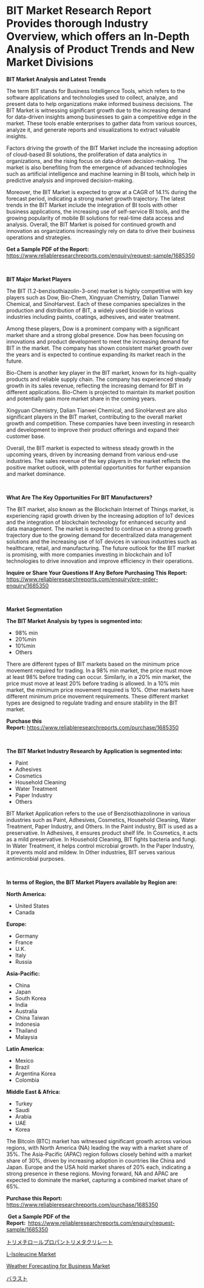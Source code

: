 <p><h1>BIT Market Research Report Provides thorough Industry Overview, which offers an In-Depth Analysis of Product Trends and New Market Divisions</h1></p><p><strong>BIT Market Analysis and Latest Trends</strong></p>
<p><p>The term BIT stands for Business Intelligence Tools, which refers to the software applications and technologies used to collect, analyze, and present data to help organizations make informed business decisions. The BIT Market is witnessing significant growth due to the increasing demand for data-driven insights among businesses to gain a competitive edge in the market. These tools enable enterprises to gather data from various sources, analyze it, and generate reports and visualizations to extract valuable insights.</p><p>Factors driving the growth of the BIT Market include the increasing adoption of cloud-based BI solutions, the proliferation of data analytics in organizations, and the rising focus on data-driven decision-making. The market is also benefiting from the emergence of advanced technologies such as artificial intelligence and machine learning in BI tools, which help in predictive analysis and improved decision-making.</p><p>Moreover, the BIT Market is expected to grow at a CAGR of 14.1% during the forecast period, indicating a strong market growth trajectory. The latest trends in the BIT Market include the integration of BI tools with other business applications, the increasing use of self-service BI tools, and the growing popularity of mobile BI solutions for real-time data access and analysis. Overall, the BIT Market is poised for continued growth and innovation as organizations increasingly rely on data to drive their business operations and strategies.</p></p>
<p><strong>Get a Sample PDF of the Report:&nbsp;</strong> <a href="https://www.reliableresearchreports.com/enquiry/request-sample/1685350">https://www.reliableresearchreports.com/enquiry/request-sample/1685350</a></p>
<p>&nbsp;</p>
<p><strong>BIT Major Market Players</strong></p>
<p><p>The BIT (1.2-benzisothiazolin-3-one) market is highly competitive with key players such as Dow, Bio-Chem, Xingyuan Chemistry, Dalian Tianwei Chemical, and SinoHarvest. Each of these companies specializes in the production and distribution of BIT, a widely used biocide in various industries including paints, coatings, adhesives, and water treatment.</p><p>Among these players, Dow is a prominent company with a significant market share and a strong global presence. Dow has been focusing on innovations and product development to meet the increasing demand for BIT in the market. The company has shown consistent market growth over the years and is expected to continue expanding its market reach in the future.</p><p>Bio-Chem is another key player in the BIT market, known for its high-quality products and reliable supply chain. The company has experienced steady growth in its sales revenue, reflecting the increasing demand for BIT in different applications. Bio-Chem is projected to maintain its market position and potentially gain more market share in the coming years.</p><p>Xingyuan Chemistry, Dalian Tianwei Chemical, and SinoHarvest are also significant players in the BIT market, contributing to the overall market growth and competition. These companies have been investing in research and development to improve their product offerings and expand their customer base.</p><p>Overall, the BIT market is expected to witness steady growth in the upcoming years, driven by increasing demand from various end-use industries. The sales revenue of the key players in the market reflects the positive market outlook, with potential opportunities for further expansion and market dominance.</p></p>
<p>&nbsp;</p>
<p><strong>What Are The Key Opportunities For BIT Manufacturers?</strong></p>
<p><p>The BIT market, also known as the Blockchain Internet of Things market, is experiencing rapid growth driven by the increasing adoption of IoT devices and the integration of blockchain technology for enhanced security and data management. The market is expected to continue on a strong growth trajectory due to the growing demand for decentralized data management solutions and the increasing use of IoT devices in various industries such as healthcare, retail, and manufacturing. The future outlook for the BIT market is promising, with more companies investing in blockchain and IoT technologies to drive innovation and improve efficiency in their operations.</p></p>
<p><strong>Inquire or Share Your Questions If Any Before Purchasing This Report:</strong> <a href="https://www.reliableresearchreports.com/enquiry/pre-order-enquiry/1685350">https://www.reliableresearchreports.com/enquiry/pre-order-enquiry/1685350</a></p>
<p>&nbsp;</p>
<p><strong>Market Segmentation</strong></p>
<p><strong>The BIT Market Analysis by types is segmented into:</strong></p>
<p><ul><li>98% min</li><li>20%min</li><li>10%min</li><li>Others</li></ul></p>
<p><p>There are different types of BIT markets based on the minimum price movement required for trading. In a 98% min market, the price must move at least 98% before trading can occur. Similarly, in a 20% min market, the price must move at least 20% before trading is allowed. In a 10% min market, the minimum price movement required is 10%. Other markets have different minimum price movement requirements. These different market types are designed to regulate trading and ensure stability in the BIT market.</p></p>
<p><strong>Purchase this Report:&nbsp;</strong><a href="https://www.reliableresearchreports.com/purchase/1685350">https://www.reliableresearchreports.com/purchase/1685350</a></p>
<p>&nbsp;</p>
<p><strong>The BIT Market Industry Research by Application is segmented into:</strong></p>
<p><ul><li>Paint</li><li>Adhesives</li><li>Cosmetics</li><li>Household Cleaning</li><li>Water Treatment</li><li>Paper Industry</li><li>Others</li></ul></p>
<p><p>BIT Market Application refers to the use of Benzisothiazolinone in various industries such as Paint, Adhesives, Cosmetics, Household Cleaning, Water Treatment, Paper Industry, and Others. In the Paint industry, BIT is used as a preservative. In Adhesives, it ensures product shelf life. In Cosmetics, it acts as a mild preservative. In Household Cleaning, BIT fights bacteria and fungi. In Water Treatment, it helps control microbial growth. In the Paper Industry, it prevents mold and mildew. In Other industries, BIT serves various antimicrobial purposes.</p></p>
<p>&nbsp;</p>
<p><strong>In terms of Region, the BIT Market Players available by Region are:</strong></p>
<p>
    <p> <strong> North America: </strong>
        <ul>
            <li>United States</li>
            <li>Canada</li>
        </ul>
        </p> 
    <p> <strong> Europe: </strong>
        <ul>
            <li>Germany</li>
            <li>France</li>
            <li>U.K.</li>
            <li>Italy</li>
            <li>Russia</li>
        </ul>
        </p> 
    <p> <strong> Asia-Pacific: </strong>
        <ul>
            <li>China</li>
            <li>Japan</li>
            <li>South Korea</li>
            <li>India</li>
            <li>Australia</li>
            <li>China Taiwan</li>
            <li>Indonesia</li>
            <li>Thailand</li>
            <li>Malaysia</li>
        </ul>
        </p> 
    <p> <strong> Latin America: </strong>
        <ul>
            <li>Mexico</li>
            <li>Brazil</li>
            <li>Argentina Korea</li>
            <li>Colombia</li>
        </ul>
        </p> 
    <p> <strong> Middle East & Africa: </strong>
        <ul>
            <li>Turkey</li>
            <li>Saudi</li>
            <li>Arabia</li>
            <li>UAE</li>
            <li>Korea</li>
        </ul>
    </p>
    </p>
<p><p>The Bitcoin (BTC) market has witnessed significant growth across various regions, with North America (NA) leading the way with a market share of 35%. The Asia-Pacific (APAC) region follows closely behind with a market share of 30%, driven by increasing adoption in countries like China and Japan. Europe and the USA hold market shares of 20% each, indicating a strong presence in these regions. Moving forward, NA and APAC are expected to dominate the market, capturing a combined market share of 65%.</p></p>
<p><strong>Purchase this Report: </strong><a href="https://www.reliableresearchreports.com/purchase/1685350">https://www.reliableresearchreports.com/purchase/1685350</a></p>
<p>&nbsp;<strong>Get a Sample PDF of the Report:&nbsp;&nbsp;</strong><a href="https://www.reliableresearchreports.com/enquiry/request-sample/1685350">https://www.reliableresearchreports.com/enquiry/request-sample/1685350</a></p>
<p><strong></strong></p>
<p><p><a href="https://github.com/mcbeesbxa270/Market-Research-Report-List-1/blob/main/9032020191272.md">トリメチロールプロパントリメタクリレート</a></p><p><a href="https://issuu.com/reportprime-2/docs/l-isoleucine-market-size-2030.pptx">L-Isoleucine Market</a></p><p><a href="https://issuu.com/reportprime-2/docs/weather-forecasting-for-business-market-size-2030.">Weather Forecasting for Business Market</a></p><p><a href="https://github.com/ksxzwxabcuynh011/Market-Research-Report-List-1/blob/main/6026875191271.md">バラスト</a></p></p>